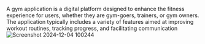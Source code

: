 A gym application is a digital platform designed to enhance the fitness experience for users, whether they are gym-goers, trainers, or gym owners. The application typically includes a variety of features aimed at improving workout routines, tracking progress, and facilitating communication![Screenshot 2024-12-04 100244](https://github.com/user-attachments/assets/82c43c0f-0892-4cbe-a850-124616b390f2)
